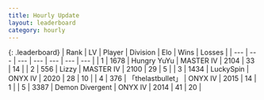 ```yaml
---
title: Hourly Update
layout: leaderboard
category: hourly
---
```


{: .leaderboard}
| Rank | LV | Player | Division | Elo | Wins | Losses |
| --- | --- | --- | --- | --- | --- | --- |
| <span data-change="0">1</span> | 1678 | <span title="ID: 366840">Hungry YuYu</span> | MASTER IV | <span data-change="0">2104</span> | <span data-change="0">33</span> | <span data-change="0">14</span> |
| <span data-change="0">2</span> | 556 | <span title="ID: 44257">Lizzy</span> | MASTER IV | <span data-change="0">2100</span> | <span data-change="0">29</span> | <span data-change="0">5</span> |
| <span data-change="0">3</span> | 1434 | <span title="ID: 498412">LuckySpin</span> | ONYX IV | <span data-change="0">2020</span> | <span data-change="0">28</span> | <span data-change="0">10</span> |
| <span data-change="0">4</span> | 376 | <span title="ID: 641994">「thelastbullet」</span> | ONYX IV | <span data-change="0">2015</span> | <span data-change="0">14</span> | <span data-change="0">1</span> |
| <span data-change="1">5</span> | 3387 | <span title="ID: 370081">Demon Divergent</span> | ONYX IV | <span data-change="7">2014</span> | <span data-change="1">41</span> | <span data-change="0">20</span> |